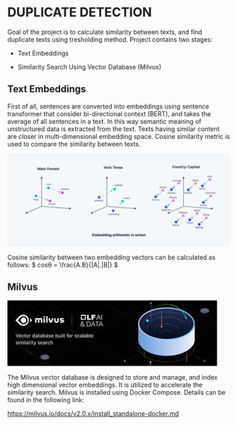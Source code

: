 # DUPLICATE DETECTION
Goal of the project is to calculate similarity between texts, and find duplicate texts using tresholding method. Project contains two stages:

* Text Embeddings

* Similarity Search Using Vector Database (Milvus)

## Text Embeddings
First of all, sentences are converted into embeddings using sentence transformer that consider bi-directional context (BERT), and takes the average of all sentences in a text. In this way semantic meaning of unstructured data is extracted from the text. Texts having similar content are closer in multi-dimensional embedding space. Cosine similarity metric is used to compare the similarity between texts.

  ![](images/embedding.png?raw=true "Text Embeddings")

  Cosine similarity between two embedding vectors can be calculated as follows:
  $ cosθ = \frac{A.B}{\|A|.|B|} $ 

## Milvus

![](images/milvus.png?raw=true "Vector Database")

The Milvus vector database is designed to store and manage, and index high dimensional vector embeddings. It is utilized to accelerate the similarity search. Milvus is installed using Docker Compose. Details can be found in the following link: 

https://milvus.io/docs/v2.0.x/install_standalone-docker.md





